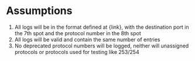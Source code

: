# Assumptions

1. All logs will be in the format defined at {link}, with the destination port in the 7th spot and the protocol number in the 8th spot
2. All logs will be valid and contain the same number of entries
3. No deprecated protocol numbers will be logged, neither will unassigned protocols or protocols used for testing like 253/254
